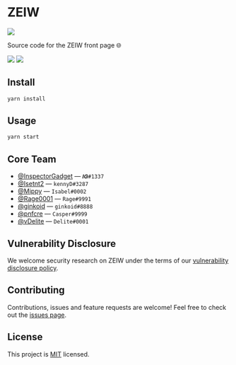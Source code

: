 # ZEIW

[![](https://discordapp.com/api/guilds/541950836994211870/embed.png?style=banner2)](https://discord.gg/h7NxqBe)

Source code for the ZEIW front page 🌐

[![](https://api.netlify.com/api/v1/badges/7822f2fc-6d0e-41b8-852b-94ea2765ebc8/deploy-status)](https://app.netlify.com/sites/zeiw-front/deploys)
[![](https://img.shields.io/badge/code_style-prettier-ff69b4.svg)](https://prettier.io)

## Install

```sh
yarn install
```

## Usage

```sh
yarn start
```

## Core Team

- [@InspectorGadget](https://github.com/InspectorGadget) — `𝑰𝑮#1337`
- [@Isetnt2](https://github.com/Isetnt2) — `kennyD#3287`
- [@Mippy](https://github.com/Mippy) — `Isabel#0002`
- [@Rage0001](https://github.com/Rage0001) — `Rage#9991`
- [@ginkoid](https://github.com/ginkoid) — `ginkoid#8888`
- [@pnfcre](https://github.com/pnfcre) — `Casper#9999`
- [@vDelite](https://github.com/vDelite) — `Delite#0001`

## Vulnerability Disclosure

We welcome security research on ZEIW under the terms of our [vulnerability disclosure policy](https://zeiw.me/security).

## Contributing

Contributions, issues and feature requests are welcome! Feel free to check out the [issues page](https://github.com/ZEIW/ZEIW/issues).

## License

This project is [MIT](./LICENSE) licensed.
